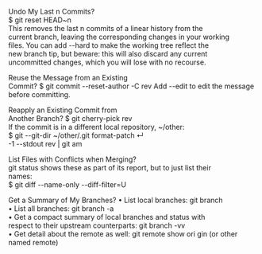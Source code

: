 Undo My Last n Commits?  
$ git reset HEAD~n  
This removes the last n commits of a linear history from the   
current branch, leaving the corresponding changes in your working   
files. You can add --hard to make the working tree reflect the   
new branch tip, but beware: this will also discard any current   
uncommitted changes, which you will lose with no recourse.   



Reuse the Message from an Existing  
Commit?
$ git commit --reset-author -C rev
Add --edit to edit the message before committing.  

Reapply an Existing Commit from  
Another Branch?
$ git cherry-pick rev  
If the commit is in a different local repository, ~/other:  
$ git --git-dir ~/other/.git format-patch ↵  
-1 --stdout rev | git am  

List Files with Conflicts when Merging?  
git status shows these as part of its report, but to just list their  
names:  
$ git diff --name-only --diff-filter=U  



Get a Summary of My Branches?
• List local branches: git branch  
• List all branches: git branch -a  
• Get a compact summary of local branches and status with  
respect to their upstream counterparts: git branch -vv  
• Get detail about the remote as well: git remote show ori
gin (or other named remote) 
